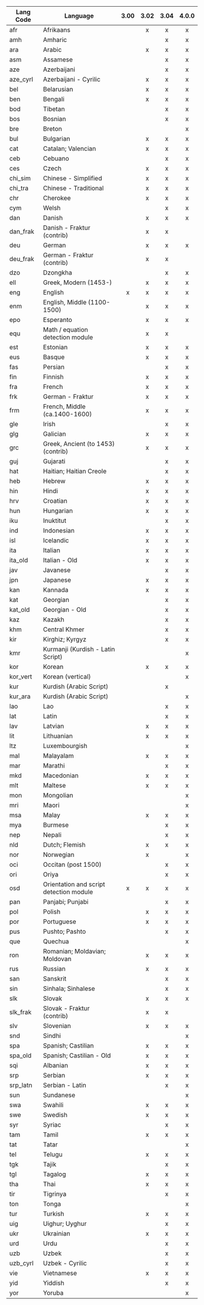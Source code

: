 |Lang Code|Language|3.00|3.02|3.04|4.0.0|
|---|---|:---:|:---:|:---:|:---:|
|afr|Afrikaans|| x | x | x |
|amh|Amharic||  | x | x |
|ara|Arabic|| x | x | x |
|asm|Assamese||  | x | x |
|aze|Azerbaijani||  | x | x |
|aze_cyrl|Azerbaijani - Cyrilic|| x | x | x |
|bel|Belarusian|| x | x | x |
|ben|Bengali|| x | x | x |
|bod|Tibetan||  | x | x |
|bos|Bosnian||  | x | x |
|bre|Breton||  |  | x |
|bul|Bulgarian|| x | x | x |
|cat|Catalan; Valencian|| x | x | x |
|ceb|Cebuano||  | x | x |
|ces|Czech|| x | x | x |
|chi_sim|Chinese - Simplified|| x | x | x |
|chi_tra|Chinese - Traditional|| x | x | x |
|chr|Cherokee|| x | x | x |
|cym|Welsh||  | x | x |
|dan|Danish|| x | x | x |
| dan_frak |Danish - Fraktur (contrib)|| x | x |  |                                             
|deu|German|| x | x | x |
| deu_frak |German - Fraktur (contrib)|| x | x |  |
|dzo|Dzongkha||  | x | x |
|ell|Greek, Modern (1453-)|| x | x | x |
|eng|English|x| x | x | x |
|enm|English, Middle (1100-1500)|| x | x | x |
|epo|Esperanto|| x | x | x |
|equ|Math / equation detection module|| x | x |  |
|est|Estonian|| x | x | x |
|eus|Basque|| x | x | x |
|fas|Persian||  | x | x |
|fin|Finnish|| x | x | x |
|fra|French|| x | x | x |
|frk|German - Fraktur|| x | x | x |
|frm|French, Middle (ca.1400-1600)|| x | x | x | 
|gle|Irish||  | x | x |
|glg|Galician|| x | x | x |
|grc|Greek, Ancient (to 1453) (contrib)|| x | x | x |
|guj|Gujarati||  | x | x |
|hat|Haitian; Haitian Creole||  | x | x |
|heb|Hebrew|| x | x | x |
|hin|Hindi|| x | x | x |
|hrv|Croatian|| x | x | x |
|hun|Hungarian|| x | x | x |
|iku|Inuktitut||  | x | x |
|ind|Indonesian|| x | x | x |
|isl|Icelandic|| x | x | x |
|ita|Italian|| x | x | x |
|ita_old|Italian - Old|| x | x | x |
|jav|Javanese||  | x | x |
|jpn|Japanese|| x | x | x |
|kan|Kannada|| x | x | x |
|kat|Georgian||  | x | x |
|kat_old|Georgian - Old||  | x | x |
|kaz|Kazakh||  | x | x |
|khm|Central Khmer||  | x | x |
|kir|Kirghiz; Kyrgyz||  | x | x |
|kmr|Kurmanji (Kurdish - Latin Script)||  |  | x |
|kor|Korean|| x | x | x |
|kor_vert|Korean (vertical)||  |  | x |
|kur|Kurdish (Arabic Script)||  | x |  |
|kur_ara|Kurdish (Arabic Script)||  |  | x |
|lao|Lao||  | x | x |
|lat|Latin||  | x | x |
|lav|Latvian|| x | x | x |
|lit|Lithuanian|| x | x | x |
|ltz|Luxembourgish||  |  | x |
|mal|Malayalam|| x | x | x |
|mar|Marathi||  | x | x |
|mkd|Macedonian|| x | x | x |
|mlt|Maltese|| x | x | x |
|mon|Mongolian||  |  | x |
|mri|Maori||  |  | x |
|msa|Malay|| x | x | x |
|mya|Burmese||  | x | x |
|nep|Nepali||  | x | x |
|nld|Dutch; Flemish|| x | x | x |
|nor|Norwegian|| x |  | x |
|oci|Occitan (post 1500)||  | x | x |
|ori|Oriya||  | x | x |
|osd|Orientation and script detection module|x| x | x | x |
|pan|Panjabi; Punjabi||  | x | x |
|pol|Polish|| x | x | x |
|por|Portuguese|| x | x | x |
|pus|Pushto; Pashto||  | x | x |
|que|Quechua||  |  | x |
|ron|Romanian; Moldavian; Moldovan|| x | x | x |
|rus|Russian|| x | x | x |
|san|Sanskrit||  | x | x |
|sin|Sinhala; Sinhalese||  | x | x |
|slk|Slovak|| x | x | x |
| slk_frak |Slovak - Fraktur (contrib)|| x | x | |                               
|slv|Slovenian|| x | x | x |
|snd|Sindhi||  |  | x |
|spa|Spanish; Castilian|| x | x | x |
|spa_old|Spanish; Castilian - Old|| x | x | x |
|sqi|Albanian|| x | x | x |
|srp|Serbian|| x | x | x |
|srp_latn|Serbian - Latin||  | x | x |
|sun|Sundanese||  |  | x |
|swa|Swahili|| x | x | x |
|swe|Swedish|| x | x | x |
|syr|Syriac||  | x | x |
|tam|Tamil|| x | x | x |
|tat|Tatar||  |  | x |
|tel|Telugu|| x | x | x |
|tgk|Tajik||  | x | x |
|tgl|Tagalog|| x | x | x |
|tha|Thai|| x | x | x |
|tir|Tigrinya||  | x | x |
|ton|Tonga||  |  | x |
|tur|Turkish|| x | x | x |
|uig|Uighur; Uyghur||  | x | x |
|ukr|Ukrainian|| x | x | x |
|urd|Urdu||  | x | x |
|uzb|Uzbek||  | x | x |
|uzb_cyrl|Uzbek - Cyrilic||  | x | x |
|vie|Vietnamese|| x | x | x |
|yid|Yiddish||  | x | x |
|yor|Yoruba||  |  | x |
